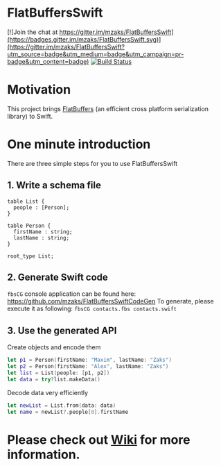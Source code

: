 # FlatBuffersSwift

[![Join the chat at https://gitter.im/mzaks/FlatBuffersSwift](https://badges.gitter.im/mzaks/FlatBuffersSwift.svg)](https://gitter.im/mzaks/FlatBuffersSwift?utm_source=badge&utm_medium=badge&utm_campaign=pr-badge&utm_content=badge) [![Build Status](https://travis-ci.org/mzaks/FlatBuffersSwift.svg?branch=master)](https://travis-ci.org/mzaks/FlatBuffersSwift)

# Motivation
This project brings [FlatBuffers](https://google.github.io/flatbuffers/) (an efficient cross platform serialization library) to Swift.

# One minute introduction

There are three simple steps for you to use FlatBuffersSwift

## 1. Write a schema file

```flatbuffers
table List {
  people : [Person];
}

table Person {
  firstName : string;
  lastName : string;
}

root_type List;
```

## 2. Generate Swift code
`fbsCG` console application can be found here: https://github.com/mzaks/FlatBuffersSwiftCodeGen
To generate, please execute it as following:
`fbsCG contacts.fbs contacts.swift`

## 3. Use the generated API

Create objects and encode them
```swift
let p1 = Person(firstName: "Maxim", lastName: "Zaks")
let p2 = Person(firstName: "Alex", lastName: "Zaks")
let list = List(people: [p1, p2])
let data = try?list.makeData()
```
Decode data very efficiently
```swift
let newList = List.from(data: data)
let name = newList?.people[0].firstName
```

# Please check out [Wiki](https://github.com/mzaks/FlatBuffersSwift/wiki) for more information.
